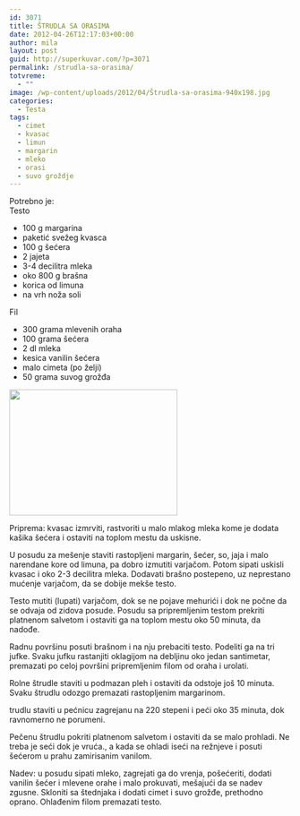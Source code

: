 ```yaml
---
id: 3071
title: ŠTRUDLA SA ORASIMA
date: 2012-04-26T12:17:03+00:00
author: mila
layout: post
guid: http://superkuvar.com/?p=3071
permalink: /strudla-sa-orasima/
totvreme:
  - ""
image: /wp-content/uploads/2012/04/Štrudla-sa-orasima-940x198.jpg
categories:
  - Testa
tags:
  - cimet
  - kvasac
  - limun
  - margarin
  - mleko
  - orasi
  - suvo groždje
---
```

Potrebno je:  
Testo

  * 100 g margarina
  * paketić svežeg kvasca
  * 100 g šećera
  * 2 jajeta
  * 3-4 decilitra mleka
  * oko 800 g brašna
  * korica od limuna
  * na vrh noža soli

Fil

  * 300 grama mlevenih oraha
  * 100 grama šećera
  * 2 dl mleka
  * kesica vanilin šećera
  * malo cimeta (po želji)
  * 50 grama suvog grožđa

<img class="alignnone size-medium wp-image-3072" title="Štrudla sa orasima" src="/wp-content/uploads/2012/04/%C5%A0trudla-sa-orasima-300x225.jpg" alt="" width="300" height="225" /> 

Priprema: kvasac izmrviti, rastvoriti u malo mlakog mleka kome je dodata kašika šećera i ostaviti na toplom mestu da uskisne.

U posudu za mešenje staviti rastopljeni margarin, šećer, so, jaja i malo narendane kore od limuna, pa dobro izmutiti varjačom. Potom sipati uskisli kvasac i oko 2-3 decilitra mleka. Dodavati brašno postepeno, uz neprestano mućenje varjačom, da se dobije mekše testo.

Testo mutiti (lupati) varjačom, dok se ne pojave mehurići i dok ne počne da se odvaja od zidova posude. Posudu sa pripremljenim testom prekriti platnenom salvetom i ostaviti ga na toplom mestu oko 50 minuta, da nadođe.

Radnu površinu posuti brašnom i na nju prebaciti testo. Podeliti ga na tri jufke. Svaku jufku rastanjiti oklagijom na debljinu oko jedan santimetar, premazati po celoj površini pripremljenim filom od oraha i urolati.

Rolne štrudle staviti u podmazan pleh i ostaviti da odstoje još 10 minuta. Svaku štrudlu odozgo premazati rastopljenim margarinom.

 trudlu staviti u pećnicu zagrejanu na 220 stepeni i peći oko 35 minuta, dok ravnomerno ne porumeni.

Pečenu štrudlu pokriti platnenom salvetom i ostaviti da se malo prohladi. Ne treba je seći dok je vruća., a kada se ohladi iseći na režnjeve i posuti šećerom u prahu zamirisanim vanilom.

Nadev: u posudu sipati mleko, zagrejati ga do vrenja, pošećeriti, dodati vanilin šećer i mlevene orahe i malo prokuvati, mešajući da se nadev zgusne. Skloniti sa štednjaka i dodati cimet i suvo grožđe, prethodno oprano. Ohlađenim filom premazati testo.

&nbsp;